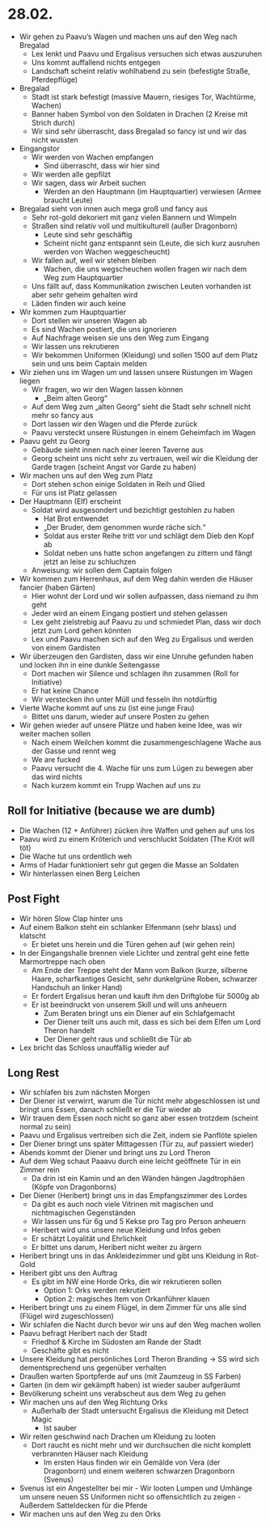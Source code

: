 # 28.02.
- Wir gehen zu Paavu’s Wagen und machen uns auf den Weg nach Bregalad
    - Lex lenkt und Paavu und Ergalisus versuchen sich etwas auszuruhen
    - Uns kommt auffallend nichts entgegen
    - Landschaft scheint relativ wohlhabend zu sein (befestigte Straße, Pferdepflüge)
- Bregalad
    - Stadt ist stark befestigt (massive Mauern, riesiges Tor, Wachtürme, Wachen)
    - Banner haben Symbol von den Soldaten in Drachen (2 Kreise mit Strich durch)
    - Wir sind sehr überrascht, dass Bregalad so fancy ist und wir das nicht wussten
- Eingangstor
    - Wir werden von Wachen empfangen
        - Sind überrascht, dass wir hier sind
    - Wir werden alle gepfilzt
    - Wir sagen, dass wir Arbeit suchen
        - Werden an den Hauptmann (im Hauptquartier) verwiesen (Armee braucht Leute)
- Bregalad sieht von innen auch mega groß und fancy aus
    - Sehr rot-gold dekoriert mit ganz vielen Bannern und Wimpeln
    - Straßen sind relativ voll und multikulturell (außer Dragonborn)
        - Leute sind sehr geschäftig
        - Scheint nicht ganz entspannt sein (Leute, die sich kurz ausruhen werden von Wachen weggescheucht)
    - Wir fallen auf, weil wir stehen bleiben
        - Wachen, die uns wegscheuchen wollen fragen wir nach dem Weg zum Hauptquartier
    - Uns fällt auf, dass Kommunikation zwischen Leuten vorhanden ist aber sehr geheim gehalten wird
    - Läden finden wir auch keine
- Wir kommen zum Hauptquartier
    - Dort stellen wir unseren Wagen ab
    - Es sind Wachen postiert, die uns ignorieren
    - Auf Nachfrage weisen sie uns den Weg zum Eingang
    - Wir lassen uns rekrutieren
    - Wir bekommen Uniformen (Kleidung) und sollen 1500 auf dem Platz sein und uns beim Captain melden
- Wir ziehen uns im Wagen um und lassen unsere Rüstungen im Wagen liegen
    - Wir fragen, wo wir den Wagen lassen können
        - „Beim alten Georg“
    - Auf dem Weg zum „alten Georg“ sieht die Stadt sehr schnell nicht mehr so fancy aus
    - Dort lassen wir den Wagen und die Pferde zurück
    - Paavu versteckt unsere Rüstungen in einem Geheimfach im Wagen
- Paavu geht zu Georg
    - Gebäude sieht innen nach einer leeren Taverne aus
    - Georg scheint uns nicht sehr zu vertrauen, weil wir die Kleidung der Garde tragen (scheint Angst vor Garde zu haben)
- Wir machen uns auf den Weg zum Platz
    - Dort stehen schon einige Soldaten in Reih und Glied
    - Für uns ist Platz gelassen
- Der Hauptmann (Elf) erscheint
    - Soldat wird ausgesondert und bezichtigt gestohlen zu haben
        - Hat Brot entwendet
        - „Der Bruder, dem genommen wurde räche sich.“
        - Soldat aus erster Reihe tritt vor und schlägt dem Dieb den Kopf ab
        - Soldat neben uns hatte schon angefangen zu zittern und fängt jetzt an leise zu schluchzen
    - Anweisung: wir sollen dem Captain folgen
- Wir kommen zum Herrenhaus, auf dem Weg dahin werden die Häuser fancier (haben Gärten)
    - Hier wohnt der Lord und wir sollen aufpassen, dass niemand zu ihm geht
    - Jeder wird an einem Eingang postiert und stehen gelassen
    - Lex geht zielstrebig auf Paavu zu und schmiedet Plan, dass wir doch jetzt zum Lord gehen könnten
    - Lex und Paavu machen sich auf den Weg zu Ergalisus und werden von einem Gardisten 
- Wir überzeugen den Gardisten, dass wir eine Unruhe gefunden haben und locken ihn in eine dunkle Seitengasse
    - Dort machen wir Silence und schlagen ihn zusammen (Roll for Initiative)
    - Er hat keine Chance
    - Wir verstecken ihn unter Müll und fesseln ihn notdürftig
- Vierte Wache kommt auf uns zu (ist eine junge Frau)
    - Bittet uns darum, wieder auf unsere Posten zu gehen
- Wir gehen wieder auf unsere Plätze und haben keine Idee, was wir weiter machen sollen
    - Nach einem Weilchen kommt die zusammengeschlagene Wache aus der Gasse und rennt weg
    - We are fucked
    - Paavu versucht die 4. Wache für uns zum Lügen zu bewegen aber das wird nichts
    - Nach kurzem kommt ein Trupp Wachen auf uns zu

## Roll for Initiative (because we are dumb)
- Die Wachen (12 + Anführer) zücken ihre Waffen und gehen auf uns los
- Paavu wird zu einem Kröterich und verschluckt Soldaten (The Kröt will töt)
- Die Wache tut uns ordentlich weh
- Arms of Hadar funktioniert sehr gut gegen die Masse an Soldaten
- Wir hinterlassen einen Berg Leichen

## Post Fight
- Wir hören Slow Clap hinter uns
- Auf einem Balkon steht ein schlanker Elfenmann (sehr blass) und klatscht
    - Er bietet uns herein und die Türen gehen auf (wir gehen rein)
- In der Eingangshalle brennen viele Lichter und zentral geht eine fette Marmortreppe nach oben
    - Am Ende der Treppe steht der Mann vom Balkon (kurze, silberne Haare, scharfkantiges Gesicht, sehr dunkelgrüne Roben, schwarzer Handschuh an linker Hand)
    - Er fordert Ergalisus heran und kauft ihm den Driftglobe für 5000g ab
    - Er ist beeindruckt von unserem Skill und will uns anheuern
        - Zum Beraten bringt uns ein Diener auf ein Schlafgemacht
        - Der Diener teilt uns auch mit, dass es sich bei dem Elfen um Lord Theron handelt
        - Der Diener geht raus und schließt die Tür ab
- Lex bricht das Schloss unauffällig wieder auf

## Long Rest
- Wir schlafen bis zum nächsten Morgen
- Der Diener ist verwirrt, warum die Tür nicht mehr abgeschlossen ist und bringt uns Essen, danach schließt er die Tür wieder ab
- Wir trauen dem Essen noch nicht so ganz aber essen trotzdem (scheint normal zu sein)
- Paavu und Ergalisus vertreiben sich die Zeit, indem sie Panflöte spielen
- Der Diener bringt uns später Mittagessen (Tür zu, auf passiert wieder)
- Abends kommt der Diener und bringt uns zu Lord Theron
- Auf dem Weg schaut Paaavu durch eine leicht geöffnete Tür in ein Zimmer rein
    - Da drin ist ein Kamin und an den Wänden hängen Jagdtrophäen (Köpfe von Dragonborns)
- Der Diener (Heribert) bringt uns in das Empfangszimmer des Lordes
    - Da gibt es auch noch viele Vitrinen mit magischen und nichtmagischen Gegenständen
    - Wir lassen uns für 6g und 5 Kekse pro Tag pro Person anheuern
    - Heribert wird uns unsere neue Kleidung und Infos geben
    - Er schätzt Loyalität und Ehrlichkeit
    - Er bittet uns darum, Heribert nicht weiter zu ärgern
- Heribert bringt uns in das Ankleidezimmer und gibt uns Kleidung in Rot-Gold
- Heribert gibt uns den Auftrag
    - Es gibt im NW eine Horde Orks, die wir rekrutieren sollen
        - Option 1: Orks werden rekrutiert
        - Option 2: magisches Item von Orkanführer klauen
- Heribert bringt uns zu einem Flügel, in dem Zimmer für uns alle sind (Flügel wird zugeschlossen)
- Wir schlafen die Nacht durch bevor wir uns auf den Weg machen wollen
- Paavu befragt Heribert nach der Stadt
    - Friedhof & Kirche im Südosten am Rande der Stadt
    - Geschäfte gibt es nicht
- Unsere Kleidung hat persönliches Lord Theron Branding -> SS wird sich dementsprechend uns gegenüber verhalten
- Draußen warten Sportpferde auf uns (mit Zaumzeug in SS Farben)
- Garten (in dem wir gekämpft haben) ist wieder sauber aufgeräumt
- Bevölkerung scheint uns verabscheut aus dem Weg zu gehen
- Wir machen uns auf den Weg Richtung Orks
    - Außerhalb der Stadt untersucht Ergalisus die Kleidung mit Detect Magic
        - Ist sauber
- Wir reiten geschwind nach Drachen um Kleidung zu looten
    - Dort raucht es nicht mehr und wir durchsuchen die nicht komplett verbrannten Häuser nach Kleidung
        - Im ersten Haus finden wir ein Gemälde von Vera (der Dragonborn) und einem weiteren schwarzen Dragonborn (Svenus)
- Svenus ist ein Angestellter bei mir
        - Wir looten Lumpen und Umhänge um unsere neuen SS Uniformen nicht so offensichtlich zu zeigen
        - Außerdem Satteldecken für die Pferde
- Wir machen uns auf den Weg zu den Orks
